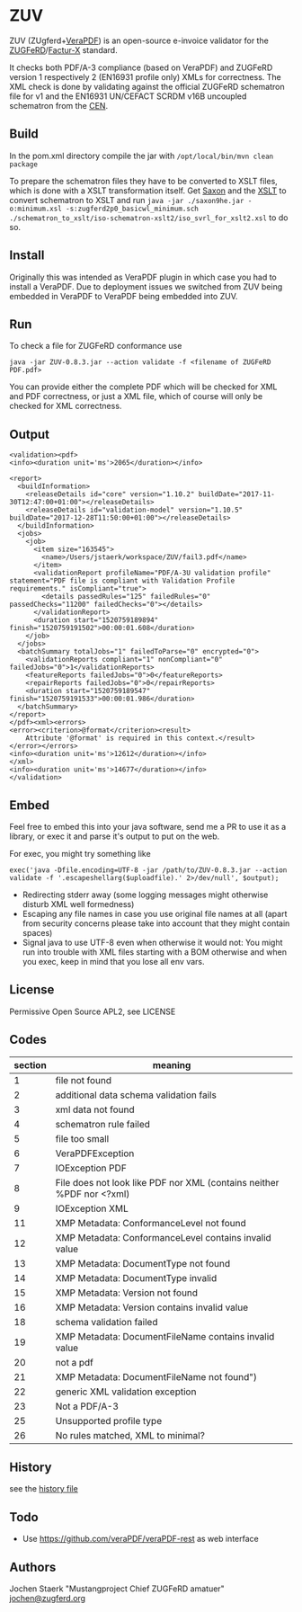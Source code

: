# ZUV
ZUV (ZUgferd+[VeraPDF](http://VeraPDF.org)) is an open-source e-invoice validator for the [ZUGFeRD](https://www.ferd-net.de/zugferd/specification/index.html)/[Factur-X](http://fnfe-mpe.org/factur-x/) standard.

It checks both PDF/A-3 compliance (based on VeraPDF) and ZUGFeRD version 1 respectively 2 (EN16931 profile only) XMLs for correctness.
The XML check is done by validating against the official ZUGFeRD schematron file for v1 and the EN16931 UN/CEFACT SCRDM v16B uncoupled schematron from the [CEN](https://github.com/CenPC434/validation).


## Build
In the pom.xml directory compile the jar with `/opt/local/bin/mvn clean package`

To prepare the schematron files they have to be converted to XSLT files, which is done with a XSLT transformation
itself.
Get [Saxon](http://saxon.sourceforge.net/#F9.9HE) and the [XSLT](https://github.com/Schematron/stf/tree/master/iso-schematron-xslt2) to convert schematron to XSLT 
and run
`java -jar ./saxon9he.jar -o:minimum.xsl -s:zugferd2p0_basicwl_minimum.sch ./schematron_to_xslt/iso-schematron-xslt2/iso_svrl_for_xslt2.xsl`
to do so.



      
## Install

Originally this was intended as VeraPDF plugin in which case you had to install a VeraPDF. Due to deployment issues we switched from ZUV being embedded in VeraPDF to VeraPDF being embedded into ZUV.

## Run

To check a file for ZUGFeRD conformance use

`java -jar ZUV-0.8.3.jar --action validate -f <filename of ZUGFeRD PDF.pdf>`

You can provide either the complete PDF which will be checked for XML and PDF correctness, or just a XML file, which of course
will only be checked for XML correctness.


## Output
```
<validation><pdf>
<info><duration unit='ms'>2065</duration></info>

<report>
  <buildInformation>
    <releaseDetails id="core" version="1.10.2" buildDate="2017-11-30T12:47:00+01:00"></releaseDetails>
    <releaseDetails id="validation-model" version="1.10.5" buildDate="2017-12-28T11:50:00+01:00"></releaseDetails>
  </buildInformation>
  <jobs>
    <job>
      <item size="163545">
        <name>/Users/jstaerk/workspace/ZUV/fail3.pdf</name>
      </item>
      <validationReport profileName="PDF/A-3U validation profile" statement="PDF file is compliant with Validation Profile requirements." isCompliant="true">
        <details passedRules="125" failedRules="0" passedChecks="11200" failedChecks="0"></details>
      </validationReport>
      <duration start="1520759189894" finish="1520759191502">00:00:01.608</duration>
    </job>
  </jobs>
  <batchSummary totalJobs="1" failedToParse="0" encrypted="0">
    <validationReports compliant="1" nonCompliant="0" failedJobs="0">1</validationReports>
    <featureReports failedJobs="0">0</featureReports>
    <repairReports failedJobs="0">0</repairReports>
    <duration start="1520759189547" finish="1520759191533">00:00:01.986</duration>
  </batchSummary>
</report>
</pdf><xml><errors>
<error><criterion>@format</criterion><result>
	Attribute '@format' is required in this context.</result>
</error></errors>
<info><duration unit='ms'>12612</duration></info>
</xml>
<info><duration unit='ms'>14677</duration></info>
</validation>
```

## Embed

Feel free to embed this into your java software, send me a PR to use it as a library, or exec it and parse it's output to put on the web.

For exec, you might try something like  
```
exec('java -Dfile.encoding=UTF-8 -jar /path/to/ZUV-0.8.3.jar --action validate -f '.escapeshellarg($uploadfile).' 2>/dev/null', $output);
```
* Redirecting stderr away (some logging messages might otherwise disturb XML well formedness)
* Escaping any file names in case you use original file names at all (apart from security concerns please take into account that they might contain spaces)
* Signal java to use UTF-8 even when otherwise it would not: You might run into trouble with XML files starting with a BOM otherwise and when you exec, keep in mind that you lose all env vars.  

## License

Permissive Open Source APL2, see LICENSE

## Codes

| section  | meaning  |
|---|---|
| 1  | file not found  |
| 2  | additional data schema validation fails  |
| 3  | xml data not found  |
| 4  | schematron rule failed  |
| 5  | file too small  |
| 6  | VeraPDFException |
| 7  | IOException PDF  |
| 8  | File does not look like PDF nor XML (contains neither %PDF nor <?xml)  |
| 9  | IOException XML  |
| 11  | XMP Metadata: ConformanceLevel not found  |
| 12  | XMP Metadata: ConformanceLevel contains invalid value  |
| 13  | XMP Metadata: DocumentType not found  |
| 14  | XMP Metadata: DocumentType invalid  |
| 15  | XMP Metadata: Version not found  |
| 16  | XMP Metadata: Version contains invalid value  |
| 18  | schema validation failed  |
| 19  | XMP Metadata: DocumentFileName contains invalid value  |
| 20  | not a pdf  |
| 21  | XMP Metadata: DocumentFileName not found")  |
| 22  | generic XML validation exception  |
| 23  | Not a PDF/A-3  |
| 25  | Unsupported profile type  |
| 26  | No rules matched, XML to minimal?  |

## History

see the [history file](History.md)

## Todo

* Use https://github.com/veraPDF/veraPDF-rest as web interface


## Authors

Jochen Staerk "Mustangproject Chief ZUGFeRD amatuer" <jochen@zugferd.org>
